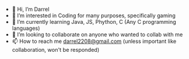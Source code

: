 - 👋 Hi, I’m Darrel
- 👀 I’m interested in Coding for many purposes, specifically gaming
- 🌱 I’m currently learning Java, JS, Phython, C (Any C programming languages)
- 💞️ I’m looking to collaborate on anyone who wanted to collab with me
- 📫 How to reach me darrel2208@gmail.com (unless important like collaboration, won't be responded)

<!---
Tdarrelpa/Tdarrelpa is a ✨ special ✨ repository because its `README.md` (this file) appears on your GitHub profile.
You can click the Preview link to take a look at your changes.
--->
